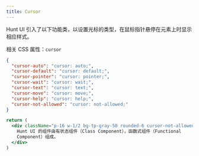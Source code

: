 ```yaml
---
title: Cursor
---
```


Hunt UI 引入了以下功能类，以设置光标的类型，在鼠标指针悬停在元素上时显示相应样式。

相关 CSS 属性：`cursor`

```json classes
{
  "cursor-auto": "cursor: auto;",
  "cursor-default": "cursor: default;",
  "cursor-pointer": "cursor: pointer;",
  "cursor-wait": "cursor: wait;",
  "cursor-text": "cursor: text;",
  "cursor-move": "cursor: move;",
  "cursor-help": "cursor: help;",
  "cursor-not-allowed": "cursor: not-allowed;"
}
```

```jsx acss
return (
  <div className="p-16 w-1/2 bg-tp-gray-50 rounded-6 cursor-not-allowed">
    Hunt UI 的组件由有状态组件（Class Component），函数式组件（Functional
    Component）组成。
  </div>
)
```
